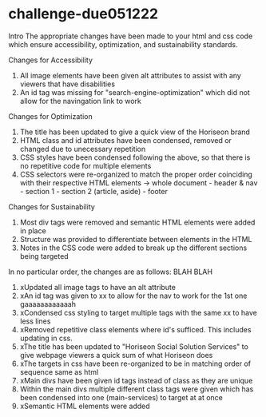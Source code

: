 # challenge-due051222

Intro
The appropriate changes have been made to your html and css code which ensure accessibility, optimization, and sustainability standards.

Changes for Accessibility
1. All image elements have been given alt attributes to assist with any viewers that have disabilities
2. An id tag was missing for "search-engine-optimization" which did not allow for the navingation link to work

Changes for Optimization
1. The title has been updated to give a quick view of the Horiseon brand
2. HTML class and id attributes have been condensed, removed or changed due to unecessary repetition
3. CSS styles have been condensed following the above, so that there is no repetitive code for multiple elements
4. CSS selectors were re-organized to match the proper order coinciding with their respective HTML elements -> whole document - header & nav - section 1 - section 2 (article, aside) - footer

Changes for Sustainability
1. Most div tags were removed and semantic HTML elements were added in place
2. Structure was provided to differentiate between elements in the HTML
3. Notes in the CSS code were added to break up the different sections being targeted

In no particular order, the changes are as follows: BLAH BLAH
1. xUpdated all image tags to have an alt attribute
2. xAn id tag was given to xx to allow for the nav to work for the 1st one gaaaaaaaaaaaah
3. xCondensed css styling to target multiple tags with the same xx to have less lines
4. xRemoved repetitive class elements where id's sufficed. This includes updating in css.
5. xThe title has been updated to "Horiseon Social Solution Services" to give webpage viewers a quick sum of what Horiseon does
6. xThe targets in css have been re-organized to be in matching order of sequence same as html
7. xMain divs have been given id tags instead of class as they are unique
8. Within the main divs multiple different class tags were given which has been condensed into one (main-services) to target at at once
9. xSemantic HTML elements were added